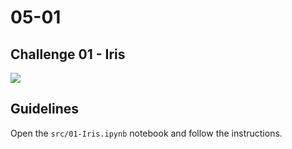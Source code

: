 # 05-01

## Challenge 01 - Iris

![](https://images.unsplash.com/photo-1556057004-af89d3639266?ixlib=rb-1.2.1&ixid=eyJhcHBfaWQiOjEyMDd9&w=1000&q=80)

## Guidelines

Open the `src/01-Iris.ipynb` notebook and follow the instructions.

